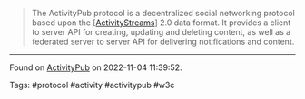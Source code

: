 > The ActivityPub protocol is a decentralized social networking protocol based upon the [[ActivityStreams](https://www.w3.org/TR/2018/REC-activitypub-20180123/#bib-ActivityStreams)] 2.0 data format. It provides a client to server API for creating, updating and deleting content, as well as a federated server to server API for delivering notifications and content.

---

Found on [ActivityPub](https://www.w3.org/TR/2018/REC-activitypub-20180123/) on 2022-11-04 11:39:52.

Tags: #protocol #activity #activitypub #w3c